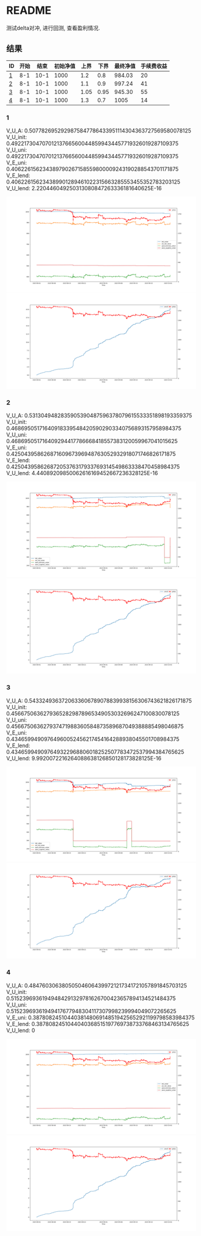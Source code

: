# README

测试delta对冲, 进行回测, 查看盈利情况. 


## 结果

| ID      | 开始  | 结束   |初始净值| 上界   | 下界   | 最终净值 | 手续费收益 |
|---------|-----|------|---|------|------|--|-------|
| [1](#1) | 8-1 | 10-1 |1000| 1.2  | 0.8  | 984.03 | 20    |
| [2](#2) | 8-1 | 10-1 |1000| 1.1  | 0.9  | 997.24 | 41    |
| [3](#3) | 8-1 | 10-1 |1000| 1.05 | 0.95 | 945.30 | 55    |
| [4](#4) | 8-1 | 10-1 |1000| 1.3  | 0.7  | 1005 | 14    |



### 1

V_U_A:  0.5077826952929875847786433951114304363727569580078125
V_U_init:  0.492217304707012137665600448599434457719326019287109375
V_U_uni:  0.492217304707012137665600448599434457719326019287109375
V_E_uni:  0.406226156234389790267158559800009243190288543701171875
V_E_lend:  0.406226156234389901289461022315663285553455352783203125
V_U_lend:  2.220446049250313080847263336181640625E-16

![2month_0.8_1.2.balance.png](images_v1%2F2month_0.8_1.2.balance.png)
![2month_0.8_1.2.fee.png](images_v1%2F2month_0.8_1.2.fee.png)

### 2

V_U_A:  0.5313049482835905390487596378079615533351898193359375
V_U_init:  0.468695051716409183395484205902903340756893157958984375
V_U_uni:  0.468695051716409294417786668418557383120059967041015625
V_E_uni:  0.42504395862687160967396948763052932918071746826171875
V_E_lend:  0.42504395862687205376317933769314549863338470458984375
V_U_lend:  4.44089209850062616169452667236328125E-16

![2month_0.9_1.1.balance.png](images_v1%2F2month_0.9_1.1.balance.png)
![2month_0.9_1.1.fee.png](images_v1%2F2month_0.9_1.1.fee.png)

### 3

V_U_A:  0.5433249363720633606789078839938156306743621826171875
V_U_init:  0.45667506362793652829878965349053032696247100830078125
V_U_uni:  0.456675063627937471988360584873589687049388885498046875
V_E_uni:  0.43465994909764960052456217454164288938045501708984375
V_E_lend:  0.434659949097649322968806018252507783472537994384765625
V_U_lend:  9.9920072216264088638126850128173828125E-16

![2month_0.95_1.05.balance.png](images_v1%2F2month_0.95_1.05.balance.png)
![2month_0.95_1.05.fee.png](images_v1%2F2month_0.95_1.05.fee.png)


### 4

V_U_A:  0.484760306380505046064399721217341721057891845703125
V_U_init:  0.51523969361949484291329781626700423657894134521484375
V_U_uni:  0.51523969361949417677948304117307998239994049072265625
V_E_uni:  0.3878082451044038148069148519425652921199798583984375
V_E_lend:  0.3878082451044040368515197769738733768463134765625
V_U_lend:  0

![2month_0.7_1.3.balance.png](images_v1%2F2month_0.7_1.3.balance.png)
![2month_0.7_1.3.fee.png](images_v1%2F2month_0.7_1.3.fee.png)